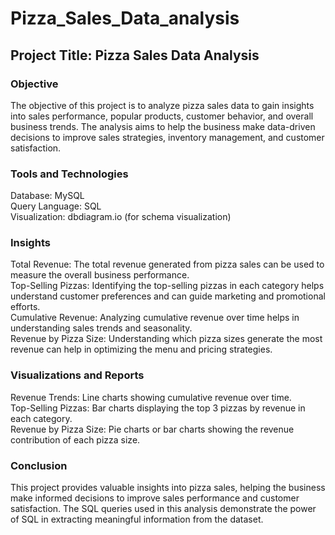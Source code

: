 # Pizza_Sales_Data_analysis

## Project Title: Pizza Sales Data Analysis

### Objective
The objective of this project is to analyze pizza sales data to gain insights into sales performance, popular products, customer behavior, and overall business trends. The analysis aims to help the business make data-driven decisions to improve sales strategies, inventory management, and customer satisfaction.

### Tools and Technologies
Database: MySQL <br>
Query Language: SQL <br>
Visualization: dbdiagram.io (for schema visualization)

### Insights
Total Revenue: The total revenue generated from pizza sales can be used to measure the overall business performance. <br>
Top-Selling Pizzas: Identifying the top-selling pizzas in each category helps understand customer preferences and can guide marketing and promotional efforts. <br>
Cumulative Revenue: Analyzing cumulative revenue over time helps in understanding sales trends and seasonality. <br>
Revenue by Pizza Size: Understanding which pizza sizes generate the most revenue can help in optimizing the menu and pricing strategies.

### Visualizations and Reports
Revenue Trends: Line charts showing cumulative revenue over time. <br>
Top-Selling Pizzas: Bar charts displaying the top 3 pizzas by revenue in each category. <br>
Revenue by Pizza Size: Pie charts or bar charts showing the revenue contribution of each pizza size. <br>

### Conclusion
This project provides valuable insights into pizza sales, helping the business make informed decisions to improve sales performance and customer satisfaction. The SQL queries used in this analysis demonstrate the power of SQL in extracting meaningful information from the dataset.
